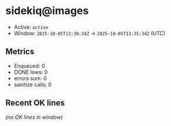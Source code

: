 # sidekiq@images

- Active: `active`
- Window: `2025-10-05T13:30:34Z` → `2025-10-05T13:35:34Z` (UTC)

## Metrics
- Enqueued: 0
- DONE lines: 0
- errors sum: 0
- sanitize calls: 0

## Recent OK lines
_(no OK lines in window)_
